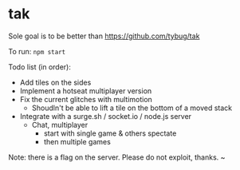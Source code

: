 # tak
Sole goal is to be better than https://github.com/tybug/tak

To run: `npm start`

Todo list (in order):
  
  - Add tiles on the sides
  - Implement a hotseat multiplayer version
  - Fix the current glitches with multimotion
    - Shoudln't be able to lift a tile on the bottom of a moved stack
  - Integrate with a surge.sh / socket.io / node.js server
    - Chat, multiplayer
      - start with single game & others spectate
      - then multiple games
      
 Note: there is a flag on the server. Please do not exploit, thanks.
~